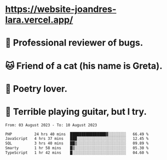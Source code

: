 # https://website-joandres-lara.vercel.app/
# 🐛 Professional reviewer of bugs.
# 🐱 Friend of a cat (his name is Greta).
# 📜 Poetry lover.
# 🎸 Terrible playing guitar, but I try.

<!--START_SECTION:waka-->

```txt
From: 03 August 2023 - To: 10 August 2023

PHP          24 hrs 40 mins  ████████████████▓░░░░░░░░   66.49 %
JavaScript   4 hrs 37 mins   ███░░░░░░░░░░░░░░░░░░░░░░   12.45 %
SQL          3 hrs 40 mins   ██▒░░░░░░░░░░░░░░░░░░░░░░   09.89 %
Smarty       1 hr 58 mins    █▒░░░░░░░░░░░░░░░░░░░░░░░   05.30 %
TypeScript   1 hr 42 mins    █░░░░░░░░░░░░░░░░░░░░░░░░   04.60 %
```

<!--END_SECTION:waka-->
